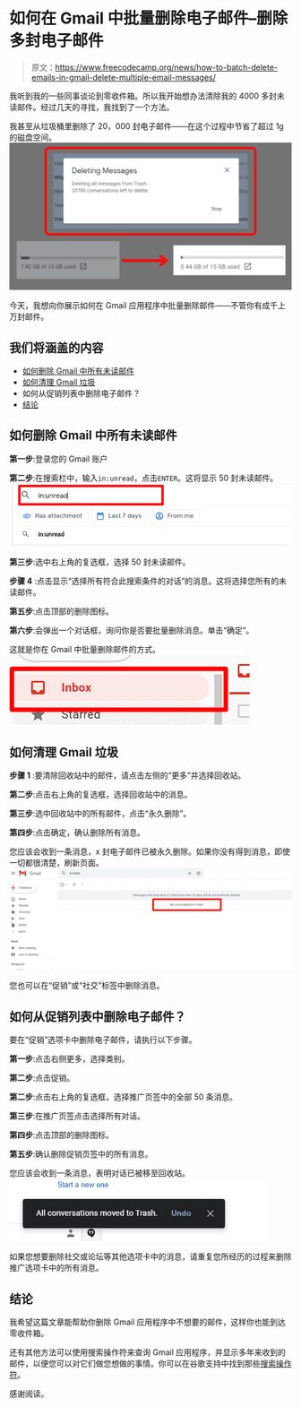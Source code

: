 # 如何在 Gmail 中批量删除电子邮件–删除多封电子邮件

> 原文：<https://www.freecodecamp.org/news/how-to-batch-delete-emails-in-gmail-delete-multiple-email-messages/>

我听到我的一些同事谈论到零收件箱。所以我开始想办法清除我的 4000 多封未读邮件。经过几天的寻找，我找到了一个方法。

我甚至从垃圾桶里删除了 20，000 封电子邮件——在这个过程中节省了超过 1g 的磁盘空间。
![inbox0](img/1f9eb738655535cd7c389093781f5a66.png)

今天，我想向你展示如何在 Gmail 应用程序中批量删除邮件——不管你有成千上万封邮件。

## 我们将涵盖的内容

*   [如何删除 Gmail 中所有未读邮件](#howtodeleteallunreademailsingmail)
*   [如何清理 Gmail 垃圾](#howtocleargmailtrash)
*   如何从促销列表中删除电子邮件？
*   [结论](#conclusion)

## 如何删除 Gmail 中所有未读邮件

**第一步**:登录您的 Gmail 账户

**第二步**:在搜索栏中，输入`in:unread`，点击`ENTER`。这将显示 50 封未读邮件。
![ss4-2](img/957de37b30d451e3d46ba575eb35b874.png)

**第三步**:选中右上角的复选框，选择 50 封未读邮件。


**步骤 4** :点击显示“选择所有符合此搜索条件的对话”的消息。这将选择您所有的未读邮件。


**第五步**:点击顶部的删除图标。


**第六步**:会弹出一个对话框，询问你是否要批量删除消息。单击“确定”。


这就是你在 Gmail 中批量删除邮件的方式。
![ss9-2](img/9d335c6b6f6f492d17239c67feab6378.png)

## 如何清理 Gmail 垃圾

**步骤 1** :要清除回收站中的邮件，请点击左侧的“更多”并选择回收站。


**第二步**:点击右上角的复选框，选择回收站中的消息。


**第三步**:选中回收站中的所有邮件，点击“永久删除”。


**第四步**:点击确定，确认删除所有消息。


您应该会收到一条消息，x 封电子邮件已被永久删除。如果你没有得到消息，即使一切都很清楚，刷新页面。
![ss14-1](img/3ebf408b31e857e8b3bff9e4cee4a945.png)

您也可以在“促销”或“社交”标签中删除消息。

## 如何从促销列表中删除电子邮件？

要在“促销”选项卡中删除电子邮件，请执行以下步骤。

**第一步**:点击右侧更多，选择类别。


**第二步**:点击促销。


**第二步**:点击右上角的复选框，选择推广页签中的全部 50 条消息。


**第三步**:在推广页签点击选择所有对话。


**第四步**:点击顶部的删除图标。


**第五步**:确认删除促销页签中的所有消息。


您应该会收到一条消息，表明对话已被移至回收站。
![ss21](img/f84ea2d606be9e5c1668deaae8fb919d.png)

如果您想要删除社交或论坛等其他选项卡中的消息，请重复您所经历的过程来删除推广选项卡中的所有消息。

## 结论

我希望这篇文章能帮助你删除 Gmail 应用程序中不想要的邮件，这样你也能到达零收件箱。

还有其他方法可以使用搜索操作符来查询 Gmail 应用程序，并显示多年来收到的邮件，以便您可以对它们做您想做的事情。你可以在谷歌支持中找到那些[搜索操作符](https://support.google.com/mail/answer/7190?hl=en)。

感谢阅读。